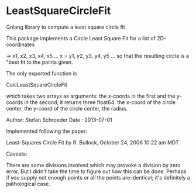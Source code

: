 # LeastSquareCircleFit
Golang library to compute a least square circle fit


This package implements a Circle Least Square Fit for a
list of 2D-coordinates

  ->        x1, x2, x3, x4, x5 ...
  x  =      y1, y2, y3, y4, y5 ...
 so that the resulting circle is a "best fit to the points given.

 The only exported function is

 CalcLeastSquareCircleFit

 which takes two arrays as arguments: the x-coords in the first
 and the y-coords in the second; it returns three float64:
 the x-coord of the circle center,
 the y-coord of the circle center,
 the radius.

 Author: Stefan Schroeder
 Date  : 2013-07-01

 Implemented following the paper:

 Least-Squares Circle Fit by R. Bullock, October 24, 2006 10:22 am MDT

 Caveats:

 There are some divisions involved which may provoke a division by zero error.
 But I didn't take the time to figure out how this can be done. Perhaps
 if you supply not enough points or all the points are identical; it's definitely
 a pathological case.
